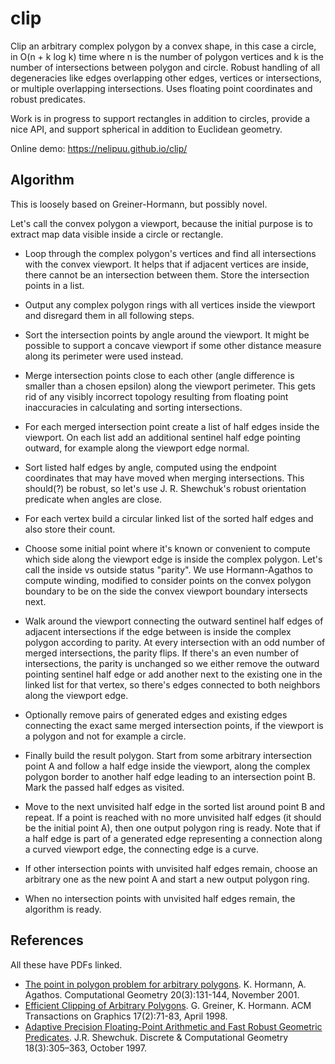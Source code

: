 # clip

Clip an arbitrary complex polygon by a convex shape, in this case a circle, in O(n + k log k) time where n is the number of polygon vertices and k is the number of intersections between polygon and circle.
Robust handling of all degeneracies like edges overlapping other edges, vertices or intersections, or multiple overlapping intersections. Uses floating point coordinates and robust predicates.

Work is in progress to support rectangles in addition to circles, provide a nice API, and support spherical in addition to Euclidean geometry.

Online demo: https://nelipuu.github.io/clip/

## Algorithm

This is loosely based on Greiner-Hormann, but possibly novel.

Let's call the convex polygon a viewport, because the initial purpose is to extract map data visible inside a circle or rectangle.

- Loop through the complex polygon's vertices and find all intersections with the convex viewport.
  It helps that if adjacent vertices are inside, there cannot be an intersection between them.
  Store the intersection points in a list.

- Output any complex polygon rings with all vertices inside the viewport and disregard them in all following steps.

- Sort the intersection points by angle around the viewport.
  It might be possible to support a concave viewport if some other distance measure along its perimeter were used instead.

- Merge intersection points close to each other (angle difference is smaller than a chosen epsilon) along the viewport perimeter.
  This gets rid of any visibly incorrect topology resulting from floating point inaccuracies in calculating and sorting intersections.

- For each merged intersection point create a list of half edges inside the viewport.
  On each list add an additional sentinel half edge pointing outward, for example along the viewport edge normal.

- Sort listed half edges by angle, computed using the endpoint coordinates that may have moved when merging intersections.
  This should(?) be robust, so let's use J. R. Shewchuk's robust orientation predicate when angles are close.

- For each vertex build a circular linked list of the sorted half edges and also store their count.

- Choose some initial point where it's known or convenient to compute which side along the viewport edge is inside the complex polygon.
  Let's call the inside vs outside status "parity". We use Hormann-Agathos to compute winding,
  modified to consider points on the convex polygon boundary to be on the side the convex viewport boundary intersects next.

- Walk around the viewport connecting the outward sentinel half edges of adjacent intersections if the edge between is inside the complex polygon according to parity.
  At every intersection with an odd number of merged intersections, the parity flips. If there's an even number of intersections, the parity is unchanged
  so we either remove the outward pointing sentinel half edge or add another next to the existing one in the linked list for that vertex,
  so there's edges connected to both neighbors along the viewport edge.

- Optionally remove pairs of generated edges and existing edges connecting the exact same merged intersection points, if the viewport is a polygon and not for example a circle.

- Finally build the result polygon. Start from some arbitrary intersection point A and follow a half edge inside the viewport,
  along the complex polygon border to another half edge leading to an intersection point B. Mark the passed half edges as visited.

- Move to the next unvisited half edge in the sorted list around point B and repeat. If a point is reached with no more unvisited half edges (it should be the initial point A),
  then one output polygon ring is ready. Note that if a half edge is part of a generated edge representing a connection along a curved viewport edge, the connecting edge is a curve.

- If other intersection points with unvisited half edges remain, choose an arbitrary one as the new point A and start a new output polygon ring.

- When no intersection points with unvisited half edges remain, the algorithm is ready.

## References

All these have PDFs linked.

- [The point in polygon problem for arbitrary polygons](https://www.sciencedirect.com/science/article/pii/S0925772101000128). K. Hormann, A. Agathos. Computational Geometry 20(3):131-144, November 2001.
- [Efficient Clipping of Arbitrary Polygons](https://www.inf.usi.ch/hormann/papers/Greiner.1998.ECO.pdf). G. Greiner, K. Hormann. ACM Transactions on Graphics 17(2):71-83, April 1998.
- [Adaptive Precision Floating-Point Arithmetic and Fast Robust Geometric Predicates](https://link.springer.com/article/10.1007/PL00009321). J.R. Shewchuk. Discrete & Computational Geometry 18(3):305–363, October 1997.
